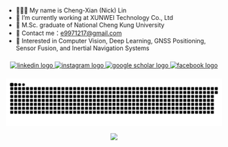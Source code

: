 
<!--## Hi there 👋 -->
###

- 🙋🏻‍♂️ My name is Cheng-Xian (Nick) Lin
- 🔭 I’m currently working at XUNWEI Technology Co., Ltd
- 🏫 M.Sc. graduate of National Cheng Kung University
- 💬 Contact me：e9971217@gmail.com
- 🌱 Interested in Computer Vision, Deep Learning, GNSS Positioning, Sensor Fusion, and Inertial Navigation Systems

###


<div align="center">
  <a href="https://www.linkedin.com/in/cheng-xian-lin-712846126" target="_blank" rel="noopener noreferrer">
    <img src="https://img.shields.io/static/v1?message=LinkedIn&logo=linkedin&label=&color=0077B5&logoColor=white&labelColor=&style=for-the-badge" height="25" alt="linkedin logo" />
  </a>
  <a href="https://www.instagram.com/cheng_shian" target="_blank" rel="noopener noreferrer">
    <img src="https://img.shields.io/static/v1?message=Instagram&logo=instagram&label=&color=E4405F&logoColor=white&labelColor=&style=for-the-badge" height="25" alt="instagram logo" />
  </a>
  <a href="https://scholar.google.com/citations?user=mualSekAAAAJ" target="_blank" rel="noopener noreferrer">
    <img src="https://img.shields.io/static/v1?message=Google+Scholar&logo=google-scholar&label=&color=4285F4&logoColor=white&labelColor=&style=for-the-badge" height="25" alt="google scholar logo" />
  </a>
  <a href="https://www.facebook.com/chengshian.1217" target="_blank" rel="noopener noreferrer">
    <img src="https://img.shields.io/static/v1?message=Facebook&logo=facebook&label=&color=1877F2&logoColor=white&labelColor=&style=for-the-badge" height="25" alt="facebook logo" />
  </a>
</div>


###
<img src="https://github.com/e9971217/e9971217/blob/main/snake.svg" alt="Snake animation" />

<div align="center">

  <a href='https://clustrmaps.com/site/1c803'  title='Visit tracker'><img src='//clustrmaps.com/map_v2.png?cl=fffafa&w=590&t=tt&d=EFdZEzfF_wm7kJnY-qEIW4yieG09sq9ufFwzlkN4YMs&co=0f2c41&ct=cdd4d9'/></a>
</div>
<!--
**e9971217/e9971217** is a ✨ _special_ ✨ repository because its `README.md` (this file) appears on your GitHub profile.

Here are some ideas to get you started:

- 🔭 I’m currently working on ...
- 🌱 I’m currently learning ...
- 👯 I’m looking to collaborate on ...
- 🤔 I’m looking for help with ...
- 💬 Ask me about ...
- 📫 How to reach me: ...
- 😄 Pronouns: ...
- ⚡ Fun fact: ...
-->
